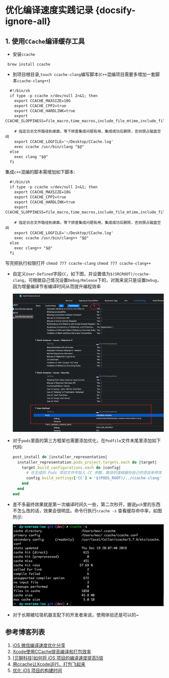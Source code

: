 # 优化编译速度实践记录 {docsify-ignore-all}

## 1. 使用`CCache`编译缓存工具

- 安装`ccache`
 ```shell
  brew install ccache
 ```
- 到项目根目录,`touch ccache-clang`编写脚本(`C++`混编项目需要多增加一套脚本`ccache-clang++`)
```shell
  #!/bin/sh
  if type -p ccache >/dev/null 2>&1; then
    export CCACHE_MAXSIZE=10G
    export CCACHE_CPP2=true
    export CCACHE_HARDLINK=true
    export CCACHE_SLOPPINESS=file_macro,time_macros,include_file_mtime,include_file_ctime,file_stat_matches
    
    # 指定日志文件路径到桌面，等下排查集成问题有用，集成成功后删除，否则很占磁盘空间
    export CCACHE_LOGFILE='~/Desktop/CCache.log'
    exec ccache /usr/bin/clang "$@"
  else
    exec clang "$@"
  fi
```
集成`c++`混编的脚本需增加如下脚本:
```shell
  #!/bin/sh
  if type -p ccache >/dev/null 2>&1; then
    export CCACHE_MAXSIZE=10G
    export CCACHE_CPP2=true
    export CCACHE_HARDLINK=true
    export CCACHE_SLOPPINESS=file_macro,time_macros,include_file_mtime,include_file_ctime,file_stat_matches
    
    # 指定日志文件路径到桌面，等下排查集成问题有用，集成成功后删除，否则很占磁盘空间
    export CCACHE_LOGFILE='~/Desktop/CCache.log'
    exec ccache /usr/bin/clang++ "$@"
  else
    exec clang++ "$@"
  fi
```

 写完把执行权限打开 `chmod 777 ccache-clang`   `chmod 777 ccache-clang++`

- 自定义`User-Defined`字段`CC`，如下图，并设置值为`$(SRCROOT)/ccache-clang`，可根据自己情况设置`Debug/Release`下的，对我来说只是设置`Debug`，因为增量编译节省编译时间从而提升编程效率

  ![自定义CC字段](../_media/ccache/2.png)

- 对于`pods`里面的第三方框架也需要添加优化，在`Podfile`文件末尾里添加如下代码:

  ```ruby
  post_install do |installer_representation|
    installer_representation.pods_project.targets.each do |target|
      target.build_configurations.each do |config|      
        # 在生成的 Pods 项目文件中加入 CC 参数，路径的值根据你自己的项目来修改
        config.build_settings['CC'] = '$(PODS_ROOT)/../ccache-clang'
      end
    end
  end
  ```

- 差不多最终效果就是第一次编译时间久一些，第二次秒开，据说`pch`里的东西不怎么改的话，效果会很明显。命令行执行`ccache -s` 查看缓存命中率，如图所示:

  ![ccache缓存命中结果](../_media/ccache/1.png)

- 对于长期被垃圾机器支配下的开发者来说，使用体验还是可以的~ 

  

  
  
  

##  参考博客列表

1. [iOS 微信编译速度优化分享](https://mp.weixin.qq.com/s/-wgBhE11xEXDS7Hqgq3FjA)
2. [Xcode使用CCache提高编译和打包效率](https://www.jianshu.com/p/2bbcea9ec5d7)
3. [[贝聊科技]如何将 iOS 项目的编译速度提高5倍](https://www.jianshu.com/p/67bf747658fe)
4. [用ccache让Xcode运行、打包飞起来](https://www.jianshu.com/p/b61f182f75d2)
5. [优化 iOS 项目的构建时间](https://toutiao.io/posts/9gd1v7/preview)







  